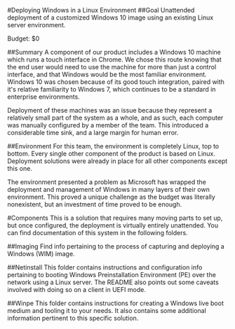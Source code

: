#Deploying Windows in a Linux Environment
##Goal
Unattended deployment of a customized Windows 10 image using an existing Linux server environment.

Budget: $0

##Summary
A component of our product includes a Windows 10 machine which runs a touch interface in Chrome. We chose this route knowing that the end user would need to use the machine for more than just a control interface, and that Windows would be the most familiar environment. Windows 10 was chosen because of its good touch integration, paired with it's relative familiarity to Windows 7, which continues to be a standard in enterprise environments.

Deployment of these machines was an issue because they represent a relatively small part of the system as a whole, and as such, each computer was manually configured by a member of the team. This introduced a considerable time sink, and a large margin for human error.

##Environment
For this team, the environment is completely Linux, top to bottom. Every single other component of the product is based on Linux. Deployment solutions were already in place for all other components except this one.

The environment presented a problem as Microsoft has wrapped the deployment and management of Windows in many layers of their own environment. This proved a unique challenge as the budget was literally nonexistent, but an investment of time proved to be enough.

#Components
This is a solution that requires many moving parts to set up, but once configured, the deployment is virtually entirely unattended. You can find documentation of this system in the following folders.

##Imaging
Find info pertaining to the process of capturing and deploying a Windows (WIM) image.

##Netinstall
This folder contains instructions and configuration info pertaining to booting Windows Preinstallation Environment (PE) over the network using a Linux server. The README also points out some caveats involved with doing so on a client in UEFI mode.

##Winpe
This folder contains instructions for creating a Windows live boot medium and tooling it to your needs. It also contains some additional information pertinent to this specific solution.
